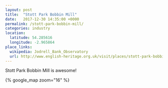 ```yaml
---
layout: post
title:  "Stott Park Bobbin Mill"
date:   2017-12-30 14:35:00 +0000
permalink: /stott-park-bobbin-mill/
categories: industry
location:
  latitude: 54.285616
  longitude: -2.965864
place_links:
  wikipedia: Jodrell_Bank_Observatory
  url: http://www.english-heritage.org.uk/visit/places/stott-park-bobbin-mill
---
```

Stott Park Bobbin Mill is awesome!

{% google_map zoom="16" %}
